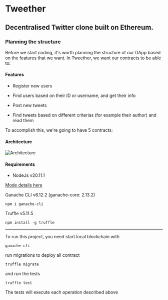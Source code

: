 # Tweether

##  Decentralised Twitter clone built on Ethereum.


### Planning the structure
Before we start coding, it's worth planning the structure of our DApp based on the features that we want. In Tweether, we want our contracts to be able to:




#### Features
- Register new users

- Find users based on their ID or username, and get their info

- Post new tweets

- Find tweets based on different criterias (for example their author) and read them

To accomplish this, we're going to have 5 contracts:



#### Architecture
![Architecture](https://github.com/mmjck/web3/assets/55866244/92e4f4bf-f49a-4cdd-aeda-79b127b736cb)
#### Requirements
- NodeJs 
    v20.11.1

[Mode details here](https://nodejs.org/pt/download/package-manager)

Ganache CLI v6.12.2 (ganache-core: 2.13.2)

```
npm i ganache-cli
```

Truffle v5.11.5

```
npm install -g truffle
```

----

To run this project, you need start local blockchain with
```
ganache-cli
```

run migrations to deploy all contract

```
truffle migrate
```

and run the tests

```
truffle test
```


The tests will execute each operation described above
 

